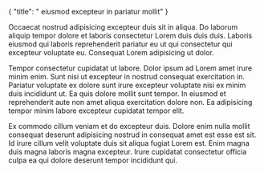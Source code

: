 {
"title": " eiusmod excepteur in pariatur mollit"
}

Occaecat nostrud adipisicing excepteur duis sit in aliqua. Do laborum aliquip tempor dolore et laboris consectetur Lorem duis duis duis. Laboris eiusmod qui laboris reprehenderit pariatur eu ut qui consectetur qui excepteur voluptate eu. Consequat Lorem adipisicing ut dolor.

Tempor consectetur cupidatat ut labore. Dolor ipsum ad Lorem amet irure minim enim. Sunt nisi ut excepteur in nostrud consequat exercitation in. Pariatur voluptate ex dolore sunt irure excepteur voluptate nisi ex minim duis incididunt ut. Ea quis dolore mollit sunt tempor. In eiusmod et reprehenderit aute non amet aliqua exercitation dolore non. Ea adipisicing tempor minim labore excepteur cupidatat tempor elit.

Ex commodo cillum veniam et do excepteur duis. Dolore enim nulla mollit consequat deserunt adipisicing nostrud in consequat amet est esse est sit. Id irure cillum velit voluptate duis sit aliqua fugiat Lorem est. Enim magna duis magna laboris magna excepteur. Irure cupidatat consectetur officia culpa ea qui dolore deserunt tempor incididunt qui.